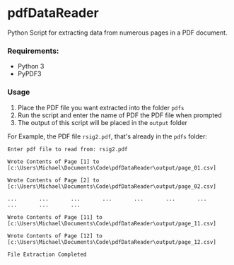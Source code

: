# pdfDataReader
Python Script for extracting data from numerous pages in a PDF document. 


### Requirements:

* Python 3
* PyPDF3

### Usage

1. Place the PDF file you want extracted into the folder `pdfs`
2. Run the script and enter the name of PDF the PDF file when prompted
3. The output of this script will be placed in the `output` folder


For Example, the PDF file `rsig2.pdf`, that's already in the `pdfs` folder:


    Enter pdf file to read from: rsig2.pdf

    Wrote Contents of Page [1] to [c:\Users\Michael\Documents\Code\pdfDataReader\output/page_01.csv]

    Wrote Contents of Page [2] to [c:\Users\Michael\Documents\Code\pdfDataReader\output/page_02.csv]

    ...       ...       ...       ...       ...       ...       ...       ...       ...       ...
    
    Wrote Contents of Page [11] to [c:\Users\Michael\Documents\Code\pdfDataReader\output/page_11.csv]

    Wrote Contents of Page [12] to [c:\Users\Michael\Documents\Code\pdfDataReader\output/page_12.csv]

    File Extraction Completed
    
 

